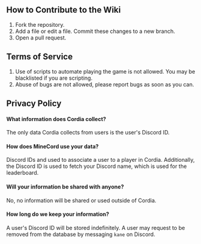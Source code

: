 ## How to Contribute to the Wiki
 1. Fork the repository.
 2. Add a file or edit a file. Commit these changes to a new branch.
 5. Open a pull request.

## Terms of Service
  1. Use of scripts to automate playing the game is not allowed. You may be blacklisted if you are scripting.
  2. Abuse of bugs are not allowed, please report bugs as soon as you can.
  
## Privacy Policy
  #### What information does Cordia collect?
  The only data Cordia collects from users is the user's Discord ID.
  #### How does MineCord use your data?
   Discord IDs and used to associate a user to a player in Cordia. Additionally, the Discord ID is used to fetch your Discord name, which is used for the leaderboard.
  #### Will your information be shared with anyone?
  No, no information will be shared or used outside of Cordia.
  #### How long do we keep your information?
  A user's Discord ID will be stored indefinitely. A user may request to be removed from the database by messaging `kane` on Discord.
